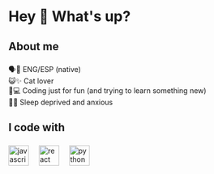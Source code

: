 <h1 align="left">Hey 👋 What's up?</h1>

###

<h2 align="left">About me</h2>

###

<p align="left">🗣️👋 ENG/ESP (native)<br>😺✨ Cat lover<br>👾💻 Coding just for fun (and trying to learn something new)<br>🍃💧 Sleep deprived and anxious</p>

###

<h2 align="left">I code with</h2>

###

<div align="left">
  <img src="https://cdn.jsdelivr.net/gh/devicons/devicon/icons/javascript/javascript-original.svg" height="40" alt="javascript logo"  />
  <img width="12" />
  <img src="https://cdn.jsdelivr.net/gh/devicons/devicon/icons/react/react-original.svg" height="40" alt="react logo"  />
  <img width="12" />
    <img src="https://cdn.jsdelivr.net/gh/devicons/devicon/icons/react/python-original.svg" height="40" alt="python logo"  />
  <img width="12" />
</div>

###
